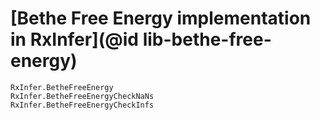 # [Bethe Free Energy implementation in RxInfer](@id lib-bethe-free-energy)

```@docs
RxInfer.BetheFreeEnergy
RxInfer.BetheFreeEnergyCheckNaNs
RxInfer.BetheFreeEnergyCheckInfs
```